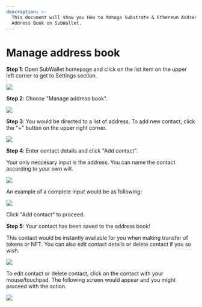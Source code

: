 ```yaml
---
description: >-
  This document will show you How to Manage Substrate & Ethereum Addresses with
  Address Book on SubWallet.
---
```


# Manage address book

**Step 1**: Open SubWallet homepage and click on the list item on the upper left corner to get to Settings section.

![](<../.gitbook/assets/image (112) (1).png>)



**Step 2**: Choose "Manage address book".

![](<../.gitbook/assets/image (113) (1).png>)



**Step 3**: You would be directed to a list of address. To add new contact, click the "+" button on the upper right corner.

![](https://files.gitbook.com/v0/b/gitbook-x-prod.appspot.com/o/spaces%2F2zseowhOCGE5xsJFb2z5%2Fuploads%2FEwrwZqoJgvbrU9vKpnha%2FScreenshot\_6.png?alt=media\&token=2b7a2d12-134f-412f-862e-ee864370e8a6)



**Step 4**: Enter contact details and click "Add contact".&#x20;

Your only neccesary input is the address. You can name the contact according to your own will.

![](<../.gitbook/assets/image (165) (1) (1) (1).png>)

An example of a complete input would be as following:

![](<../.gitbook/assets/image (166) (1) (1) (1).png>)

Click "Add contact" to proceed.&#x20;



**Step 5**: Your contact has been saved to the address book!

This contact would be instantly available for you when making transfer of tokens or NFT. You can also edit contact details or delete contact if you so wish.&#x20;

![](<../.gitbook/assets/image (167) (1) (1).png>)

To edit contact or delete contact, click on the contact with your mouse/touchpad. The following screen would appear and you might proceed with the action.

![](<../.gitbook/assets/image (157) (1) (1) (1).png>)
